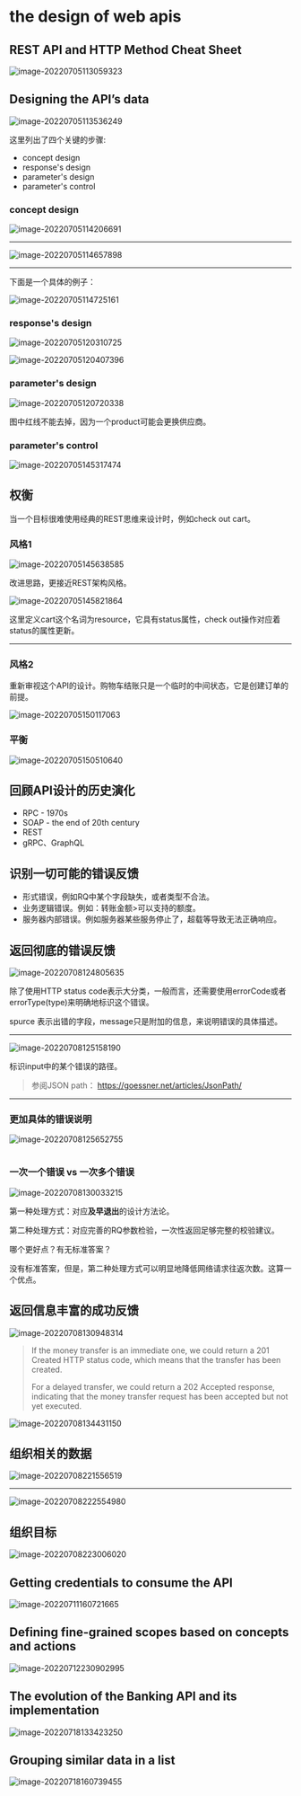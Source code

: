 # the design of web apis

## REST API and HTTP Method Cheat Sheet

![image-20220705113059323](assets/image-20220705113059323.png)



## Designing the API’s data

![image-20220705113536249](assets/image-20220705113536249.png)

这里列出了四个关键的步骤:

- concept design
- response's design
- parameter's design
- parameter's control



### concept design

![image-20220705114206691](assets/image-20220705114206691.png)

---

![image-20220705114657898](assets/image-20220705114657898.png)

---

下面是一个具体的例子：

![image-20220705114725161](assets/image-20220705114725161.png)



### response's design

![image-20220705120310725](assets/image-20220705120310725.png)

![image-20220705120407396](assets/image-20220705120407396.png)

### parameter's design

![image-20220705120720338](assets/image-20220705120720338.png)

图中红线不能去掉，因为一个product可能会更换供应商。

### parameter's control

![image-20220705145317474](assets/image-20220705145317474.png)



## 权衡

当一个目标很难使用经典的REST思维来设计时，例如check out cart。

### 风格1

![image-20220705145638585](assets/image-20220705145638585.png)

改进思路，更接近REST架构风格。

![image-20220705145821864](assets/image-20220705145821864.png)

这里定义cart这个名词为resource，它具有status属性，check out操作对应着status的属性更新。

---

### 风格2

重新审视这个API的设计。购物车结账只是一个临时的中间状态，它是创建订单的前提。

![image-20220705150117063](assets/image-20220705150117063.png)

### 平衡

![image-20220705150510640](assets/image-20220705150510640.png)

## 回顾API设计的历史演化

- RPC - 1970s
- SOAP -  the end of 20th century
- REST
- gRPC、GraphQL



## 识别一切可能的错误反馈

- 形式错误，例如RQ中某个字段缺失，或者类型不合法。
- 业务逻辑错误。例如：转账金额>可以支持的额度。
- 服务器内部错误。例如服务器某些服务停止了，超载等导致无法正确响应。

## 返回彻底的错误反馈

![image-20220708124805635](assets/image-20220708124805635.png)

除了使用HTTP status code表示大分类，一般而言，还需要使用errorCode或者errorType(type)来明确地标识这个错误。

spurce 表示出错的字段，message只是附加的信息，来说明错误的具体描述。

---

![image-20220708125158190](assets/image-20220708125158190.png)

标识input中的某个错误的路径。

> 参阅JSON path： https://goessner.net/articles/JsonPath/

---

### 更加具体的错误说明

![image-20220708125652755](assets/image-20220708125652755.png)

```
```

### 一次一个错误 vs 一次多个错误

![image-20220708130033215](assets/image-20220708130033215.png)

第一种处理方式：对应**及早退出**的设计方法论。

第二种处理方式：对应完善的RQ参数检验，一次性返回足够完整的校验建议。

哪个更好点？有无标准答案？

没有标准答案，但是，第二种处理方式可以明显地降低网络请求往返次数。这算一个优点。



## 返回信息丰富的成功反馈

![image-20220708130948314](assets/image-20220708130948314.png)

> If the money transfer is an immediate one, we could return a 201 Created HTTP status code, which means that the transfer has been created. 
>
> For a delayed transfer, we could return a 202 Accepted response, indicating that the money transfer request has been accepted but not yet executed.

![image-20220708134431150](assets/image-20220708134431150.png)



## 组织相关的数据

![image-20220708221556519](assets/image-20220708221556519.png)

---

![image-20220708222554980](assets/image-20220708222554980.png)

## 组织目标

![image-20220708223006020](assets/image-20220708223006020.png)



## Getting credentials to consume the API

![image-20220711160721665](assets/image-20220711160721665.png)



## Defining fine-grained scopes based on concepts and actions

![image-20220712230902995](assets/image-20220712230902995.png)

## The evolution of the Banking API and its implementation

![image-20220718133423250](assets/image-20220718133423250.png)



## Grouping similar data in a list

![image-20220718160739455](assets/image-20220718160739455.png)